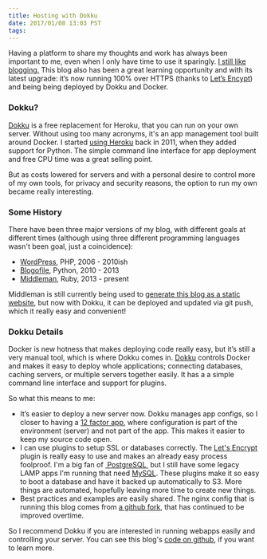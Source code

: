 ```yaml
---
title: Hosting with Dokku
date: 2017/01/08 13:03 PST
tags:
---
```


Having a platform to share my thoughts and work has always been important to me,
even when I only have time to use it sparingly. [I still like
blogging.](http://waxy.org/2016/11/redesigning-waxy-2016-edition/) This blog
also has been a great learning opportunity and with its latest upgrade: it’s now
running 100% over HTTPS (thanks to [Let’s Encypt](https://letsencrypt.org/)) and
being being deployed by Dokku and Docker.

### Dokku?

[Dokku](https://github.com/dokku/dokku) is a free replacement for Heroku, that
you can run on your own server. Without using too many acronyms, it's an app
management tool built around Docker. I started [using
Heroku](/2011/11/05/unix-style-cron-on-heroku-s-cedar-stack/)
back in 2011, when they added support for Python. The simple command line
interface for app deployment and free CPU time was a great selling point.

But as costs lowered for servers and with a personal desire to control more of
my own tools, for privacy and security reasons, the option to run my own became
really interesting.

### Some History

There have been three major versions of my blog, with different goals at
different times (although using three different programming languages wasn't
been goal, just a coincidence):

* [WordPress](https://wordpress.com/), PHP, 2006 - 2010ish
* [Blogofile](http://www.blogofile.com/), Python, 2010 - 2013
* [Middleman](https://middlemanapp.com/), Ruby, 2013 - present

Middleman is still currently being used to [generate this blog as a static
website](/2013/08/05/a-newer-branch/), but now with Dokku, it can be deployed
and updated via git push, which it really easy and convenient!

### Dokku Details

Docker is new hotness that makes deploying code really easy, but it’s still
a very manual tool, which is where Dokku comes in.
[Dokku](http://dokku.viewdocs.io/dokku/) controls Docker and makes it easy to
deploy whole applications; connecting databases,  caching servers, or multiple
servers together easily. It has a a simple command line interface and support
for plugins.

So what this means to me:

* It’s easier to deploy a new server now. Dokku manages app configs, so I closer
  to having a [12 factor app](https://12factor.net/), where configuration is
  part of the environment (server) and not part of the app. This makes it easier
  to keep my source code open.
* I can use plugins to setup SSL or databases correctly. The [Let's
  Encrypt](https://github.com/dokku/dokku-letsencrypt) plugin is really easy to
  use and makes an already easy process foolproof. I'm a big fan of
  [ PostgreSQL ](https://github.com/dokku/dokku-postgres) but I still have some
  legacy LAMP apps I'm running that need
  [MySQL](https://github.com/dokku/dokku-mysql). These plugins make it so easy
  to boot a database and have it backed up automatically to S3. More things are
  automated, hopefully leaving more time to create new things.
* Best practices and examples are easily shared. The nginx config that is
  running this blog comes from [a github
  fork](https://github.com/dokku/buildpack-nginx), that has
  continued to be improved overtime.

So I recommend Dokku if you are interested in running webapps easily and
controlling your server. You can see this blog's [code on
github](https://github.com/askedrelic/asktherelic.com), if you want to learn
more.
